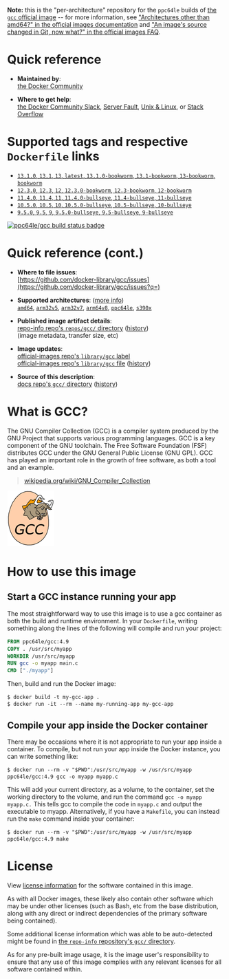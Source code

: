 <!--

********************************************************************************

WARNING:

    DO NOT EDIT "gcc/README.md"

    IT IS AUTO-GENERATED

    (from the other files in "gcc/" combined with a set of templates)

********************************************************************************

-->

**Note:** this is the "per-architecture" repository for the `ppc64le` builds of [the `gcc` official image](https://hub.docker.com/_/gcc) -- for more information, see ["Architectures other than amd64?" in the official images documentation](https://github.com/docker-library/official-images#architectures-other-than-amd64) and ["An image's source changed in Git, now what?" in the official images FAQ](https://github.com/docker-library/faq#an-images-source-changed-in-git-now-what).

# Quick reference

-	**Maintained by**:  
	[the Docker Community](https://github.com/docker-library/gcc)

-	**Where to get help**:  
	[the Docker Community Slack](https://dockr.ly/comm-slack), [Server Fault](https://serverfault.com/help/on-topic), [Unix & Linux](https://unix.stackexchange.com/help/on-topic), or [Stack Overflow](https://stackoverflow.com/help/on-topic)

# Supported tags and respective `Dockerfile` links

-	[`13.1.0`, `13.1`, `13`, `latest`, `13.1.0-bookworm`, `13.1-bookworm`, `13-bookworm`, `bookworm`](https://github.com/docker-library/gcc/blob/e7e43ba8177ce15f473d9a799c9e69735e4dbab4/13/Dockerfile)
-	[`12.3.0`, `12.3`, `12`, `12.3.0-bookworm`, `12.3-bookworm`, `12-bookworm`](https://github.com/docker-library/gcc/blob/e7e43ba8177ce15f473d9a799c9e69735e4dbab4/12/Dockerfile)
-	[`11.4.0`, `11.4`, `11`, `11.4.0-bullseye`, `11.4-bullseye`, `11-bullseye`](https://github.com/docker-library/gcc/blob/e7e43ba8177ce15f473d9a799c9e69735e4dbab4/11/Dockerfile)
-	[`10.5.0`, `10.5`, `10`, `10.5.0-bullseye`, `10.5-bullseye`, `10-bullseye`](https://github.com/docker-library/gcc/blob/82cd9a2f8eb0da43f9b938b92ee78d8747eb16d1/10/Dockerfile)
-	[`9.5.0`, `9.5`, `9`, `9.5.0-bullseye`, `9.5-bullseye`, `9-bullseye`](https://github.com/docker-library/gcc/blob/e7e43ba8177ce15f473d9a799c9e69735e4dbab4/9/Dockerfile)

[![ppc64le/gcc build status badge](https://img.shields.io/jenkins/s/https/doi-janky.infosiftr.net/job/multiarch/job/ppc64le/job/gcc.svg?label=ppc64le/gcc%20%20build%20job)](https://doi-janky.infosiftr.net/job/multiarch/job/ppc64le/job/gcc/)

# Quick reference (cont.)

-	**Where to file issues**:  
	[https://github.com/docker-library/gcc/issues](https://github.com/docker-library/gcc/issues?q=)

-	**Supported architectures**: ([more info](https://github.com/docker-library/official-images#architectures-other-than-amd64))  
	[`amd64`](https://hub.docker.com/r/amd64/gcc/), [`arm32v5`](https://hub.docker.com/r/arm32v5/gcc/), [`arm32v7`](https://hub.docker.com/r/arm32v7/gcc/), [`arm64v8`](https://hub.docker.com/r/arm64v8/gcc/), [`ppc64le`](https://hub.docker.com/r/ppc64le/gcc/), [`s390x`](https://hub.docker.com/r/s390x/gcc/)

-	**Published image artifact details**:  
	[repo-info repo's `repos/gcc/` directory](https://github.com/docker-library/repo-info/blob/master/repos/gcc) ([history](https://github.com/docker-library/repo-info/commits/master/repos/gcc))  
	(image metadata, transfer size, etc)

-	**Image updates**:  
	[official-images repo's `library/gcc` label](https://github.com/docker-library/official-images/issues?q=label%3Alibrary%2Fgcc)  
	[official-images repo's `library/gcc` file](https://github.com/docker-library/official-images/blob/master/library/gcc) ([history](https://github.com/docker-library/official-images/commits/master/library/gcc))

-	**Source of this description**:  
	[docs repo's `gcc/` directory](https://github.com/docker-library/docs/tree/master/gcc) ([history](https://github.com/docker-library/docs/commits/master/gcc))

# What is GCC?

The GNU Compiler Collection (GCC) is a compiler system produced by the GNU Project that supports various programming languages. GCC is a key component of the GNU toolchain. The Free Software Foundation (FSF) distributes GCC under the GNU General Public License (GNU GPL). GCC has played an important role in the growth of free software, as both a tool and an example.

> [wikipedia.org/wiki/GNU_Compiler_Collection](https://en.wikipedia.org/wiki/GNU_Compiler_Collection)

![logo](https://raw.githubusercontent.com/docker-library/docs/60b29a700d22613526487c7d5fcf4d723ed2ef0a/gcc/logo.png)

# How to use this image

## Start a GCC instance running your app

The most straightforward way to use this image is to use a gcc container as both the build and runtime environment. In your `Dockerfile`, writing something along the lines of the following will compile and run your project:

```dockerfile
FROM ppc64le/gcc:4.9
COPY . /usr/src/myapp
WORKDIR /usr/src/myapp
RUN gcc -o myapp main.c
CMD ["./myapp"]
```

Then, build and run the Docker image:

```console
$ docker build -t my-gcc-app .
$ docker run -it --rm --name my-running-app my-gcc-app
```

## Compile your app inside the Docker container

There may be occasions where it is not appropriate to run your app inside a container. To compile, but not run your app inside the Docker instance, you can write something like:

```console
$ docker run --rm -v "$PWD":/usr/src/myapp -w /usr/src/myapp ppc64le/gcc:4.9 gcc -o myapp myapp.c
```

This will add your current directory, as a volume, to the container, set the working directory to the volume, and run the command `gcc -o myapp myapp.c.` This tells gcc to compile the code in `myapp.c` and output the executable to myapp. Alternatively, if you have a `Makefile`, you can instead run the `make` command inside your container:

```console
$ docker run --rm -v "$PWD":/usr/src/myapp -w /usr/src/myapp ppc64le/gcc:4.9 make
```

# License

View [license information](https://gcc.gnu.org/onlinedocs/gcc-11.2.0/gcc/Copying.html) for the software contained in this image.

As with all Docker images, these likely also contain other software which may be under other licenses (such as Bash, etc from the base distribution, along with any direct or indirect dependencies of the primary software being contained).

Some additional license information which was able to be auto-detected might be found in [the `repo-info` repository's `gcc/` directory](https://github.com/docker-library/repo-info/tree/master/repos/gcc).

As for any pre-built image usage, it is the image user's responsibility to ensure that any use of this image complies with any relevant licenses for all software contained within.
